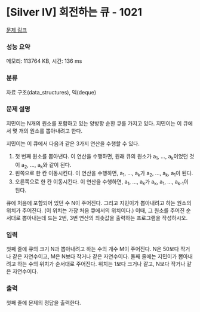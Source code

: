 # [Silver IV] 회전하는 큐 - 1021 

[문제 링크](https://www.acmicpc.net/problem/1021) 

### 성능 요약

메모리: 113764 KB, 시간: 136 ms

### 분류

자료 구조(data_structures), 덱(deque)

### 문제 설명

<p>지민이는 N개의 원소를 포함하고 있는 양방향 순환 큐를 가지고 있다. 지민이는 이 큐에서 몇 개의 원소를 뽑아내려고 한다.</p>

<p>지민이는 이 큐에서 다음과 같은 3가지 연산을 수행할 수 있다.</p>

<ol>
	<li>첫 번째 원소를 뽑아낸다. 이 연산을 수행하면, 원래 큐의 원소가 a<sub>1</sub>, ..., a<sub>k</sub>이었던 것이 a<sub>2</sub>, ..., a<sub>k</sub>와 같이 된다.</li>
	<li>왼쪽으로 한 칸 이동시킨다. 이 연산을 수행하면, a<sub>1</sub>, ..., a<sub>k</sub>가 a<sub>2</sub>, ..., a<sub>k</sub>, a<sub>1</sub>이 된다.</li>
	<li>오른쪽으로 한 칸 이동시킨다. 이 연산을 수행하면, a<sub>1</sub>, ..., a<sub>k</sub>가 a<sub>k</sub>, a<sub>1</sub>, ..., a<sub>k-1</sub>이 된다.</li>
</ol>

<p>큐에 처음에 포함되어 있던 수 N이 주어진다. 그리고 지민이가 뽑아내려고 하는 원소의 위치가 주어진다. (이 위치는 가장 처음 큐에서의 위치이다.) 이때, 그 원소를 주어진 순서대로 뽑아내는데 드는 2번, 3번 연산의 최솟값을 출력하는 프로그램을 작성하시오.</p>

### 입력 

 <p>첫째 줄에 큐의 크기 N과 뽑아내려고 하는 수의 개수 M이 주어진다. N은 50보다 작거나 같은 자연수이고, M은 N보다 작거나 같은 자연수이다. 둘째 줄에는 지민이가 뽑아내려고 하는 수의 위치가 순서대로 주어진다. 위치는 1보다 크거나 같고, N보다 작거나 같은 자연수이다.</p>

### 출력 

 <p>첫째 줄에 문제의 정답을 출력한다.</p>

